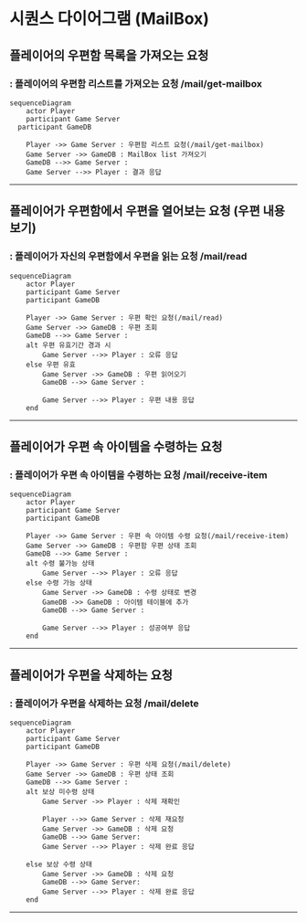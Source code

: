 # 시퀀스 다이어그램 (MailBox)


## 플레이어의 우편함 목록을 가져오는 요청
### : 플레이어의 우편함 리스트를 가져오는 요청 /mail/get-mailbox
```mermaid
sequenceDiagram
	actor Player
	participant Game Server
  participant GameDB

	Player ->> Game Server : 우편함 리스트 요청(/mail/get-mailbox)
	Game Server ->> GameDB : MailBox list 가져오기
	GameDB -->> Game Server : 
	Game Server -->> Player : 결과 응답
```



------------------------------

## 플레이어가 우편함에서 우편을 열어보는 요청 (우편 내용 보기)
### : 플레이어가 자신의 우편함에서 우편을 읽는 요청 /mail/read
```mermaid
sequenceDiagram
	actor Player
	participant Game Server
  	participant GameDB

	Player ->> Game Server : 우편 확인 요청(/mail/read)
	Game Server ->> GameDB : 우편 조회
	GameDB -->> Game Server : 
	alt 우편 유효기간 경과 시
		Game Server -->> Player : 오류 응답
	else 우편 유효
		Game Server ->> GameDB : 우편 읽어오기
		GameDB -->> Game Server : 
	
		Game Server -->> Player : 우편 내용 응답
	end
```







------------------------------

## 플레이어가 우편 속 아이템을 수령하는 요청
### : 플레이어가 우편 속 아이템을 수령하는 요청 /mail/receive-item
```mermaid
sequenceDiagram
	actor Player
	participant Game Server
  	participant GameDB

	Player ->> Game Server : 우편 속 아이템 수령 요청(/mail/receive-item)
	Game Server ->> GameDB : 우편함 우편 상태 조회
	GameDB -->> Game Server : 
	alt 수령 불가능 상태
		Game Server -->> Player : 오류 응답
	else 수령 가능 상태
		Game Server ->> GameDB : 수령 상태로 변경
		GameDB ->> GameDB : 아이템 테이블에 추가
		GameDB -->> Game Server : 
		
		Game Server -->> Player : 성공여부 응답
	end
```




------------------------------

## 플레이어가 우편을 삭제하는 요청
### : 플레이어가 우편을 삭제하는 요청 /mail/delete
```mermaid
sequenceDiagram
	actor Player
	participant Game Server
  	participant GameDB

	Player ->> Game Server : 우편 삭제 요청(/mail/delete)
	Game Server ->> GameDB : 우편 상태 조회
	GameDB -->> Game Server :  
	alt 보상 미수령 상태
		Game Server ->> Player : 삭제 재확인
		
		Player -->> Game Server : 삭제 재요청
		Game Server ->> GameDB : 삭제 요청
		GameDB -->> Game Server: 
		Game Server -->> Player : 삭제 완료 응답

	else 보상 수령 상태
		Game Server ->> GameDB : 삭제 요청
		GameDB -->> Game Server:  
		Game Server -->> Player : 삭제 완료 응답
	end
```

--------------------------------
